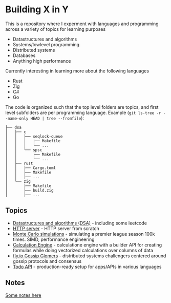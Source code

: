 # Building X in Y

This is a repository where I experment with languages and programming across a variety of topics for learning purposes

* Datastructures and algorithms
* Systems/lowlevel programming
* Distributed systems
* Databases
* Anything high performance

Currently interesting in learning more about the following languages

* Rust
* Zig
* C#
* Go

The code is organized such that the top level folders are topics, and first level subfolders are per programming language.
Example (`git ls-tree -r --name-only HEAD | tree --fromfile`):

```
├── dsa
│   ├── c
│   │   ├── seqlock-queue
│   │   │   ├── Makefile
│   │   │   └── ...
│   │   └── spsc
│   │       ├── Makefile
│   │       └── ...
│   ├── rust
│   │   ├── Cargo.toml
│   │   ├── Makefile
│   │   ├── ...
│   └── zig
│       ├── Makefile
│       ├── build.zig
│       ├── ...
```

## Topics

* [Datastructures and algorithms (DSA)](/dsa) - including some leetcode
* [HTTP server](/http-server) - HTTP server from scratch
* [Monte Carlo simulations](/monte-carlo-sim) - simulating a premier league season 100k times. SIMD, performance engineering
* [Calculation Engine](/calculation-engine) - calculatione engine with a builder API for creating formulas while doing vectorized calculations over columns of data
* [fly.io Gossip Glomers](/flyio-gossip-glomers) - distributed systems challengers centered around gossip protocols and consensus
* [Todo API](/todo-api) - production-ready setup for apps/APIs in various languages

## Notes

[Some notes here](/NOTES.md)
